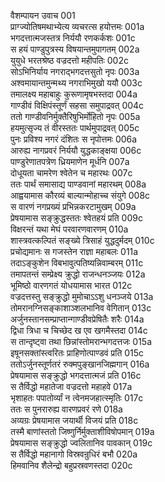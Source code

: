 वैशम्पायन उवाच	001  
प्राग्ज्योतिषमथाभ्येत्य व्यचरत्स हयोत्तमः	001a  
भगदत्तात्मजस्तत्र निर्ययौ रणकर्कशः	001c  
स हयं पाण्डुपुत्रस्य विषयान्तमुपागतम्	002a  
युयुधे भरतश्रेष्ठ वज्रदत्तो महीपतिः	002c  
सोऽभिनिर्याय नगराद्भगदत्तसुतो नृपः	003a  
अश्वमायान्तमुन्मथ्य नगराभिमुखो ययौ	003c  
तमालक्ष्य महाबाहुः कुरूणामृषभस्तदा	004a  
गाण्डीवं विक्षिपंस्तूर्णं सहसा समुपाद्रवत्	004c  
ततो गाण्डीवनिर्मुक्तैरिषुभिर्मोहितो नृपः	005a  
हयमुत्सृज्य तं वीरस्ततः पार्थमुपाद्रवत्	005c  
पुनः प्रविश्य नगरं दंशितः स नृपोत्तमः	006a  
आरुह्य नागप्रवरं निर्ययौ युद्धकाङ्क्षया	006c  
पाण्डुरेणातपत्रेण ध्रियमाणेन मूर्धनि	007a  
दोधूयता चामरेण श्वेतेन च महारथः	007c  
ततः पार्थं समासाद्य पाण्डवानां महारथम्	008a  
आह्वयामास कौरव्यं बाल्यान्मोहाच्च संयुगे	008c  
स वारणं नगप्रख्यं प्रभिन्नकरटामुखम्	009a  
प्रेषयामास सङ्क्रुद्धस्ततः श्वेतहयं प्रति	009c  
विक्षरन्तं यथा मेघं परवारणवारणम्	010a  
शास्त्रवत्कल्पितं सङ्ख्ये त्रिसाहं युद्धदुर्मदम्	010c  
प्रचोद्यमानः स गजस्तेन राज्ञा महाबलः	011a  
तदाऽङ्कुशेन विबभावुत्पतिष्यन्निवाम्बरम्	011c  
तमापतन्तं सम्प्रेक्ष्य क्रुद्धो राजन्धनञ्जयः	012a  
भूमिष्ठो वारणगतं योधयामास भारत	012c  
वज्रदत्तस्तु सङ्क्रुद्धो मुमोचाऽऽशु धनञ्जये	013a  
तोमरानग्निसङ्काशाञ्शलभानिव वेगितान्	013c  
अर्जुनस्तानसम्प्राप्तान्गाण्डीवप्रेषितैः शरैः	014a  
द्विधा त्रिधा च चिच्छेद ख एव खगमैस्तदा	014c  
स तान्दृष्ट्वा तथा छिन्नांस्तोमरान्भगदत्तजः	015a  
इषूनसक्तांस्त्वरितः प्राहिणोत्पाण्डवं प्रति	015c  
ततोऽर्जुनस्तूर्णतरं रुक्मपुङ्खानजिह्मगान्	016a  
प्रेषयामास सङ्क्रुद्धो भगदत्तात्मजं प्रति	016c  
स तैर्विद्धो महातेजा वज्रदत्तो महाहवे	017a  
भृशाहतः पपातोर्व्यां न त्वेनमजहात्स्मृतिः	017c  
ततः स पुनरारुह्य वारणप्रवरं रणे	018a  
अव्यग्रः प्रेषयामास जयार्थी विजयं प्रति	018c  
तस्मै बाणांस्ततो जिष्णुर्निर्मुक्ताशीविषोपमान्	019a  
प्रेषयामास सङ्क्रुद्धो ज्वलितानिव पावकान्	019c  
स तैर्विद्धो महानागो विस्रवन्रुधिरं बभौ	020a  
हिमवानिव शैलेन्द्रो बहुप्रस्रवणस्तदा	020c  
